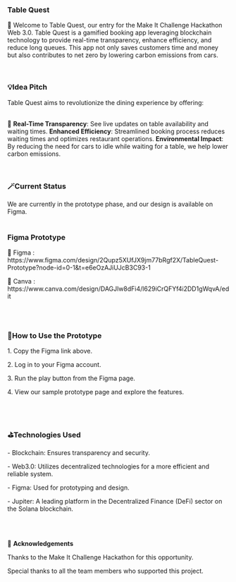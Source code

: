 <h3>Table Quest</h3>
<p> 🌟 Welcome to Table Quest, our entry for the Make It Challenge Hackathon Web 3.0. Table Quest is a gamified booking app leveraging blockchain technology to provide real-time transparency, enhance efficiency, and reduce long queues. This app not only saves customers time and money but also contributes to net zero by lowering carbon emissions from cars. </p>


<br>
<h3>💡Idea Pitch</h3>
Table Quest aims to revolutionize the dining experience by offering:
</br>

<br>🚨
<b>Real-Time Transparency</b>: See live updates on table availability and waiting times.
<b>Enhanced Efficiency</b>: Streamlined booking process reduces waiting times and optimizes restaurant operations.
<b>Environmental Impact</b>: By reducing the need for cars to idle while waiting for a table, we help lower carbon emissions.
</br>

<br>
<h3>🪄Current Status</h3>
We are currently in the prototype phase, and our design is available on Figma.
</br>

<br>
<h3>Figma Prototype</h3>
<p>📌 Figma : https://www.figma.com/design/2Qupz5XUfJX9jm77bRgf2X/TableQuest-Prototype?node-id=0-1&t=e6eOzAJiUJcB3C93-1</p>
<p>🌝 Canva : https://www.canva.com/design/DAGJlw8dFi4/l629iCrQFYf4i2DD1gWqvA/edit </p>
</br>

<br>
<h3>📍How to Use the Prototype </h3>
<p>1. Copy the Figma link above. </p>
<p>2. Log in to your Figma account. </p>
<p>3. Run the play button from the Figma page.</p>
<p>4. View our sample prototype page and explore the features.</p>
</br>

<br>
<h3>⛳️Technologies Used</h3>
<p>- Blockchain: Ensures transparency and security.</p>
<p>- Web3.0: Utilizes decentralized technologies for a more efficient and reliable system.</p>
<p>- Figma: Used for prototyping and design.</p>
<p>- Jupiter: A leading platform in the Decentralized Finance (DeFi) sector on the Solana blockchain.</p>
</br>

<br>🧩
<b> Acknowledgements </b>
<p>Thanks to the Make It Challenge Hackathon for this opportunity.</p>
<p>Special thanks to all the team members who supported this project.</p>
</br>
